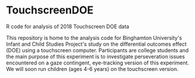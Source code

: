 # TouchscreenDOE
R code for analysis of 2018 Touchscreen DOE data

This repository is home to the analysis code for Binghamton University's Infant and Child Studies Project's study on the
differential outcomes effect (DOE) using a touchscreen computer. Participants are college students and the main purpose
of this experiment is to investigate perseveration issues encountered on a gaze contingent, eye-tracking version of this
experiment. We will soon run children (ages 4-6 years) on the touchscreen version.
